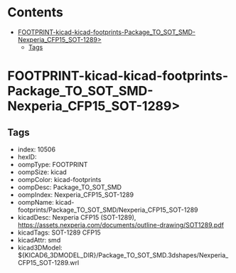 



Contents
========

* [FOOTPRINT-kicad-kicad-footprints-Package_TO_SOT_SMD-Nexperia_CFP15_SOT-1289>](#footprint-kicad-kicad-footprints-package_to_sot_smd-nexperia_cfp15_sot-1289)
	* [Tags](#tags)

# FOOTPRINT-kicad-kicad-footprints-Package_TO_SOT_SMD-Nexperia_CFP15_SOT-1289>

## Tags

- index: 10506
- hexID: 
- oompType: FOOTPRINT
- oompSize: kicad
- oompColor: kicad-footprints
- oompDesc: Package_TO_SOT_SMD
- oompIndex: Nexperia_CFP15_SOT-1289
- oompName: kicad-footprints/Package_TO_SOT_SMD/Nexperia_CFP15_SOT-1289
- kicadDesc: Nexperia CFP15 (SOT-1289), https://assets.nexperia.com/documents/outline-drawing/SOT1289.pdf
- kicadTags: SOT-1289 CFP15
- kicadAttr: smd
- kicad3DModel: ${KICAD6_3DMODEL_DIR}/Package_TO_SOT_SMD.3dshapes/Nexperia_CFP15_SOT-1289.wrl
